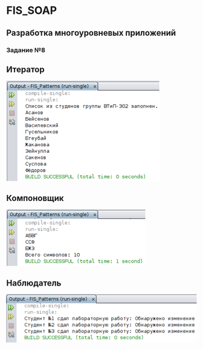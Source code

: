 # FIS_SOAP
## Разработка многоуровневых приложений
### Задание №8
## Итератор
![Итератор](Pictures/Итератор.png)
## Компоновщик
![Компоновщик](Pictures/Компоновщик.png)
## Наблюдатель
![Наблюдатель](Pictures/Наблюдатель.png)
